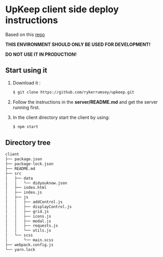 # UpKeep client side deploy instructions

Based on this [repo](https://github.com/nanoninja/docker-nginx-php-mongo)

**THIS ENVIRONMENT SHOULD ONLY BE USED FOR DEVELOPMENT!**

**DO NOT USE IT IN PRODUCTION!**

## Start using it

1. Download it :

    ```sh
    $ git clone https://github.com/rykerrumsey/upkeep.git
    ```

2. Follow the instructions in the **server/README.md** and get the server running first.

3. In the client directory start the client by using:

    ```sh
    $ npm start
    ```

## Directory tree

```sh
client
├── package.json
├── package-lock.json
├── README.md
├── src
│   ├── data
│   │   └── didyouknow.json
│   ├── index.html
│   ├── index.js
│   ├── js
│   │   ├── addControl.js
│   │   ├── displayControl.js
│   │   ├── grid.js
│   │   ├── icons.js
│   │   ├── modal.js
│   │   ├── requests.js
│   │   └── utils.js
│   └── scss
│       └── main.scss
├── webpack.config.js
└── yarn.lock
```
